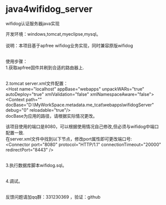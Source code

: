 java4wifidog_server
===================

wifidog认证服务器java实现

开发环境：windows,tomcat,myeclipse,mysql。<br><br>
说明：本项目基于apfree wifidog业务实现，同时兼容原版wifidog<br><br>

使用步骤：<br>
1.获取apfree固件并刷到合适的路由器上.<br><br>

2.tomcat server.xml文件配置：<br>
\<Host name="localhost" appBase="webapps" unpackWARs="true" autoDeploy="true" xmlValidation="false" xmlNamespaceAware="false"><br>
    \<Context path="" docBase="D:\MyWorkSpace.metadata.me_tcat\webapps\wifidogServer" debug="0" reloadable="true"/><br>
</Host>
docBase为应用的路径，请根据实际情况更改。<br>

该项目使用的端口是8080，可以根据使用情况自己修改,但必须与wifidog中端口配置一致.<br>
在server.xml文件中找到以下节点，修改port属性即可更改端口号:<br>
\<Connector port="8080" protocol="HTTP/1.1" connectionTimeout="20000" redirectPort="8443" />  <br><br>

3.执行数据库脚本wifidog.sql。<br><br>

4.调试。<br><br>

反馈问题请加qq群：331230369 ，验证：github
